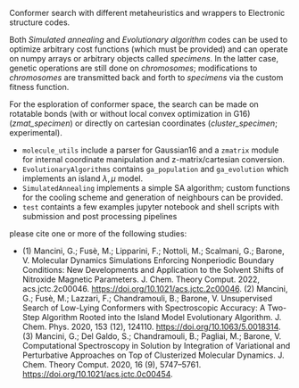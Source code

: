 Conformer search with different metaheuristics and wrappers to Electronic
structure codes.

Both *Simulated annealing*  and *Evolutionary algorithm* codes can be used to
optimize arbitrary cost functions (which must be provided) and can operate
on numpy arrays or arbitrary objects called *specimens*. In the latter case,
genetic operations are still done on *chromosomes*; modifications to *chromosomes*
are transmitted back and forth to *specimens* via the custom fitness function.

For the esploration of conformer space, the search can be made on rotatable bonds
(with or without local convex optimization in G16) (*zmat_specimen*) or directly
on cartesian coordinates (*cluster_specimen*; experimental).

- `molecule_utils` include a parser for Gaussian16 and a `zmatrix` module for internal
  coordinate manipulation and z-matrix/cartesian conversion. 
- `EvolutionaryAlgorithms` contains `ga_population` and `ga_evolution` which implements
   an island $\lambda,\mu$ model.
- `SimulatedAnnealing` implements a simple SA algorithm; custom functions for the cooling
  scheme and generation of neighbours can be provided.
- `test` containts a few examples jupyter notebook and shell scripts with submission and post 
    processing pipelines

please cite one or more of the following studies:
- (1) Mancini, G.; Fusè, M.; Lipparini, F.; Nottoli, M.; Scalmani, G.; Barone, V. Molecular Dynamics Simulations Enforcing Nonperiodic Boundary Conditions: New Developments and Application to the Solvent Shifts of Nitroxide Magnetic Parameters. J. Chem. Theory Comput. 2022, acs.jctc.2c00046. https://doi.org/10.1021/acs.jctc.2c00046.
(2) Mancini, G.; Fusè, M.; Lazzari, F.; Chandramouli, B.; Barone, V. Unsupervised Search of Low-Lying Conformers with Spectroscopic Accuracy: A Two-Step Algorithm Rooted into the Island Model Evolutionary Algorithm. J. Chem. Phys. 2020, 153 (12), 124110. https://doi.org/10.1063/5.0018314.
(3)  Mancini, G.; Del Galdo, S.; Chandramouli, B.; Pagliai, M.; Barone, V. Computational Spectroscopy in Solution by Integration of Variational and Perturbative Approaches on Top of Clusterized Molecular Dynamics. J. Chem. Theory Comput. 2020, 16 (9), 5747–5761. https://doi.org/10.1021/acs.jctc.0c00454.

